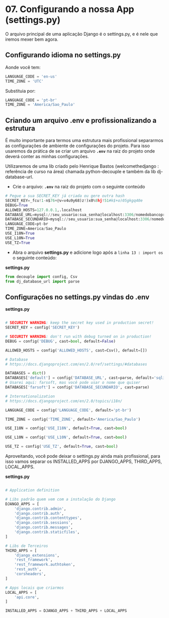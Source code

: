# 07. Configurando a nossa App (settings.py)

O arquivo principal de uma aplicação Django é o settings.py, e é nele que iremos mexer bem agora.

## Configurando idioma no **settings.py**

  Aonde você tem:

  ```python
  LANGUAGE_CODE = 'en-us'
  TIME_ZONE = 'UTC'
  ```

  Substituia por:

  ```python
  LANGUAGE_CODE = 'pt-br'
  TIME_ZONE = 'America/Sao_Paulo'
  ```

## Criando um arquivo .env e profissionalizando a estrutura

É muito importante para termos uma estrutura mais profissional separarmos as configurações de ambiente de configurações do projeto. Para isso usaremos da prática de se criar um arquivo **`.env`** na raiz do projeto onde deverá conter as minhas configurações.

Utilizaremos de uma lib criado pelo Henrique Bastos (welcomethedjango : referência de curso na área) chamada python-decouple e também da lib dj-database-url.

* Crie o arquivo: **`.env`** na raiz do projeto com o seguinte conteúdo

``` python
# Pegue a sua SECRET_KEY já criada ou gere outra hash
SECRET_KEY=_fcu!1-n$76+@v=v4u9y68)z!)x0%8hj!51#k$+o)05gkgq40e
DEBUG=True
ALLOWED_HOSTS=127.0.0.1,.localhost
DATABASE_URL=mysql://seu_usuario:sua_senha@localhost:3306/nomedobancoprincipal
DATABASE_SECUNDARIO=mysql://seu_usuario:sua_senha@localhost:3306/nomedobancosecundario
LANGUAGE_CODE=pt-br
TIME_ZONE=America/Sao_Paulo
USE_I18N=True
USE_L10N=True
USE_TZ=True
```

* Abra o arquivo **settings.py** e adicione logo após a `linha 13 : import os` o seguinte conteúdo:

**settings.py**
```python
from decouple import config, Csv
from dj_database_url import parse
```

## Configurações no settings.py vindas do .env

**settings.py**
```python

# SECURITY WARNING: keep the secret key used in production secret!
SECRET_KEY = config('SECRET_KEY')

# SECURITY WARNING: don't run with debug turned on in production!
DEBUG = config('DEBUG', cast=bool, default=False)

ALLOWED_HOSTS = config('ALLOWED_HOSTS', cast=Csv(), default=[])

# Database
# https://docs.djangoproject.com/en/2.0/ref/settings/#databases

DATABASES = dict()
DATABASES['default'] = config('DATABASE_URL', cast=parse, default='sqlite:///' + os.path.join(BASE_DIR, 'db.sqlite3'))
# Usarei aqui: farsoft, mas você pode usar o nome que quiser
DATABASES['farsoft'] = config('DATABASE_SECUNDARIO', cast=parse)

# Internationalization
# https://docs.djangoproject.com/en/2.0/topics/i18n/

LANGUAGE_CODE = config('LANGUAGE_CODE', default='pt-br')

TIME_ZONE = config('TIME_ZONE', default='America/Sao_Paulo')

USE_I18N = config('USE_I18N', default=True, cast=bool)

USE_L10N = config('USE_L10N', default=True, cast=bool)

USE_TZ = config('USE_TZ', default=True, cast=bool)

```

Aproveitando, você pode deixar o settings.py ainda mais profissional, para isso vamos separar os INSTALLED_APPS por DJANGO_APPS, THIRD_APPS, LOCAL_APPS.

**settings.py**
```python

# Application definition

# Libs padrão quem vem com a instalação do Django
DJANGO_APPS = [
    'django.contrib.admin',
    'django.contrib.auth',
    'django.contrib.contenttypes',
    'django.contrib.sessions',
    'django.contrib.messages',
    'django.contrib.staticfiles',
]

# Libs de Terceiros
THIRD_APPS = [
    'django_extensions',
    'rest_framework',
    'rest_framework.authtoken',
    'rest_auth',
    'corsheaders',
]

# Apps locais que criarmos
LOCAL_APPS = [
    'api.core',
]

INSTALLED_APPS = DJANGO_APPS + THIRD_APPS + LOCAL_APPS
```
